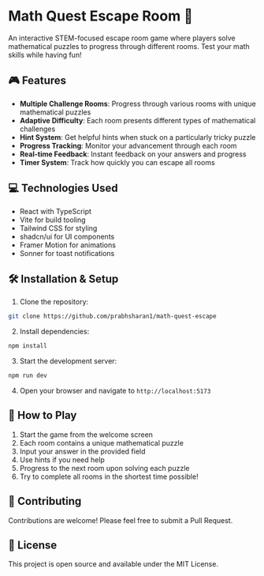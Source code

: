 # Math Quest Escape Room 🧮

An interactive STEM-focused escape room game where players solve mathematical puzzles to progress through different rooms. Test your math skills while having fun!

## 🎮 Features

- **Multiple Challenge Rooms**: Progress through various rooms with unique mathematical puzzles
- **Adaptive Difficulty**: Each room presents different types of mathematical challenges
- **Hint System**: Get helpful hints when stuck on a particularly tricky puzzle
- **Progress Tracking**: Monitor your advancement through each room
- **Real-time Feedback**: Instant feedback on your answers and progress
- **Timer System**: Track how quickly you can escape all rooms


## 💻 Technologies Used

- React with TypeScript
- Vite for build tooling
- Tailwind CSS for styling
- shadcn/ui for UI components
- Framer Motion for animations
- Sonner for toast notifications

## 🛠️ Installation & Setup

1. Clone the repository:
```bash
git clone https://github.com/prabhsharan1/math-quest-escape
```

2. Install dependencies:
```bash
npm install
```

3. Start the development server:
```bash
npm run dev
```

4. Open your browser and navigate to `http://localhost:5173`

## 🎯 How to Play

1. Start the game from the welcome screen
2. Each room contains a unique mathematical puzzle
3. Input your answer in the provided field
4. Use hints if you need help
5. Progress to the next room upon solving each puzzle
6. Try to complete all rooms in the shortest time possible!

## 🤝 Contributing

Contributions are welcome! Please feel free to submit a Pull Request.

## 📝 License

This project is open source and available under the MIT License.
